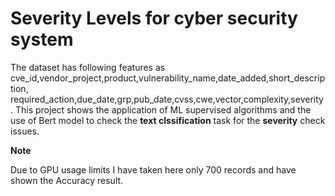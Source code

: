 # Severity Levels for cyber security system

The dataset has following features as cve_id,vendor_project,product,vulnerability_name,date_added,short_description,	required_action,due_date,grp,pub_date,cvss,cwe,vector,complexity,severity. This project shows the application of ML supervised algorithms and the use of Bert model to check the **text clssification** task for the **severity** check issues.

**Note**

Due to GPU usage limits I have taken here only 700 records and have shown the Accuracy result.
